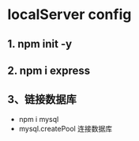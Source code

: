 # localServer config

## 1. npm init -y

## 2. npm i express

## 3、链接数据库

- npm i mysql
- mysql.createPool 连接数据库

